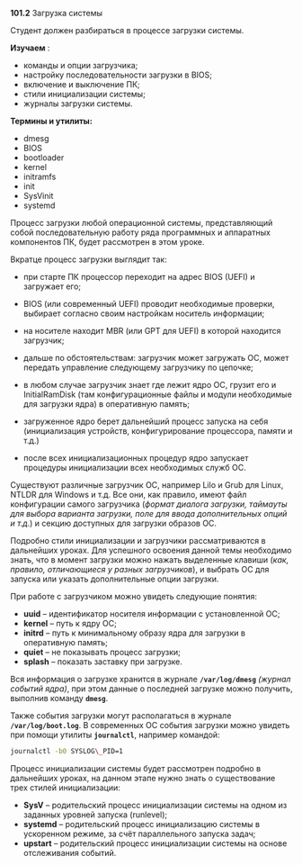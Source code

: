 **101.2** Загрузка системы

Студент должен разбираться в процессе загрузки системы.

**Изучаем** :

- команды и опции загрузчика;
- настройку последовательности загрузки в BIOS;
- включение и выключение ПК;
- стили инициализации системы;
- журналы загрузки системы.

**Термины и утилиты:**

- dmesg
- BIOS
- bootloader
- kernel
- initramfs
- init
- SysVinit
- systemd

Процесс загрузки любой операционной системы, представляющий собой последовательную работу ряда программных и аппаратных компонентов ПК, будет рассмотрен в этом уроке.

Вкратце процесс загрузки выглядит так:

- при старте ПК процессор переходит на адрес BIOS (UEFI) и загружает его;

- BIOS (или современный UEFI) проводит необходимые проверки, выбирает согласно своим настройкам носитель информации;

- на носителе находит MBR (или GPT для UEFI) в которой находится загрузчик;

- дальше по обстоятельствам: загрузчик может загружать ОС, может передать управление следующему загрузчику по цепочке;

- в любом случае загрузчик знает где лежит ядро ОС, грузит его и InitialRamDisk (там конфигурационные файлы и модули необходимые для загрузки ядра) в оперативную память;

- загруженное ядро берет дальнейший процесс запуска на себя (инициализация устройств, конфигурирование процессора, памяти и т.д.)

- после всех инициализационных процедур ядро запускает процедуры инициализации всех необходимых служб ОС.

Существуют различные загрузчик ОС, например Lilo и Grub для Linux, NTLDR для Windows и т.д. Все они, как правило, имеют файл конфигурации самого загрузчика (_формат диалога загрузки, таймауты для выбора варианта загрузки, поле для ввода дополнительных опций и т.д_.) и секцию доступных для загрузки образов ОС.

Подробно стили инициализации и загрузчики рассматриваются в дальнейших уроках. Для успешного освоения данной темы необходимо знать, что в момент загрузки можно нажать выделенные клавиши (_как, правило, отличающиеся у разных загрузчиков_), и выбрать ОС для запуска или указать дополнительные опции загрузки.

При работе с загрузчиком можно увидеть следующие понятия:

- **uuid** – идентификатор носителя информации с установленной ОС;
- **kernel** – путь к ядру ОС;
- **initrd** – путь к минимальному образу ядра для загрузки в оперативную память;
- **quiet** – не показывать процесс загрузки;
- **splash** – показать заставку при загрузке.

Вся информация о загрузке хранится в журнале **`/var/log/dmesg`** _(журнал событий ядра)_, при этом данные о последней загрузке можно получить, выполнив команду **`dmesg`**. 

Также события загрузки могут располагаться в журнале **`/var/log/boot.log`**. В современных ОС события загрузки можно увидеть при помощи утилиты **`journalctl`**, например командой:

```bash
journalctl -b0 SYSLOG\_PID=1
```

Процесс инициализации системы будет рассмотрен подробно в дальнейших уроках, на данном этапе нужно знать о существование трех стилей инициализации:

- **SysV** – родительский процесс инициализации системы на одном из заданных уровней запуска (runlevel);
- **systemd** – родительский процесс инициализацию системы в ускоренном режиме, за счёт параллельного запуска задач;
- **upstart** – родительский процесс инициализации системы на основе отслеживания событий.

